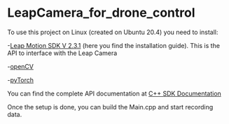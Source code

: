# LeapCamera_for_drone_control
To use this project on Linux (created on Ubuntu 20.4) you need to install:

-[Leap Motion SDK V 2.3.1](https://docs.ultraleap.com/linux/) (here you find the installation guide). This is the API to interface with the Leap Camera

-[openCV](https://docs.opencv.org/4.8.0/d7/d9f/tutorial_linux_install.html)

-[pyTorch](https://pytorch.org/get-started/locally/)

You can find the complete API documentation at [C++ SDK Documentation](https://developer-archive.leapmotion.com/documentation/cpp/index.html?proglang=cpp)

Once the setup is done, you can build the Main.cpp and start recording data.
